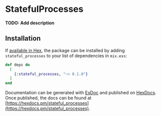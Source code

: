 # StatefulProcesses

**TODO: Add description**

## Installation

If [available in Hex](https://hex.pm/docs/publish), the package can be installed
by adding `stateful_processes` to your list of dependencies in `mix.exs`:

```elixir
def deps do
  [
    {:stateful_processes, "~> 0.1.0"}
  ]
end
```

Documentation can be generated with [ExDoc](https://github.com/elixir-lang/ex_doc)
and published on [HexDocs](https://hexdocs.pm). Once published, the docs can
be found at [https://hexdocs.pm/stateful_processes](https://hexdocs.pm/stateful_processes).

